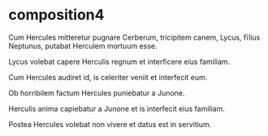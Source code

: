 # composition4

Cum Hercules mitteretur pugnare Cerberum, tricipitem canem, Lycus, fīlius Neptunus, putabat Herculem mortuum esse. 

Lycus volebat capere Herculis regnum et interficere eius familiam. 

Cum Hercules audiret id, is celeriter veniit et interfecit eum.

Ob horribilem factum Hercules puniebatur a Junone.

Herculis anima capiebatur a Junone et is interfecit eius familiam.

Postea Hercules volebat non vivere et datus est in servitium.
